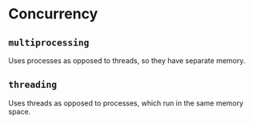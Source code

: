 # Concurrency

## `multiprocessing`

Uses processes as opposed to threads, so they have separate memory.

## `threading`

Uses threads as opposed to processes, which run in the same memory space.
